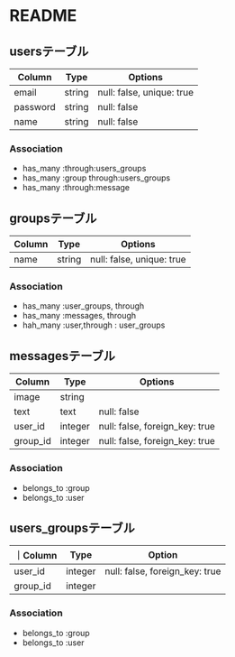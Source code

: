 # README
## usersテーブル
|Column|Type|Options|
|------|----|-------|
|email|string|null: false, unique: true|
|password|string|null: false|
|name|string|null: false|
### Association
- has_many :through:users_groups
- has_many :group through:users_groups
- has_many :through:message

## groupsテーブル
|Column|Type|Options|
|------|----|-------|
|name|string|null: false, unique: true|
### Association
- has_many :user_groups, through
- has_many :messages, through
- hah_many :user,through : user_groups

## messagesテーブル
|Column|Type|Options|
|------|----|-------|
|image|string|
|text|text|null: false|
|user_id|integer|null: false, foreign_key: true|
|group_id|integer|null: false, foreign_key: true|
### Association
- belongs_to :group
- belongs_to :user

## users_groupsテーブル
 ｜Column|Type|Option|
 |-------|----|------|
 |user_id|integer|null: false, foreign_key: true
 |group_id|integer||null: false, foreign_key: true|
  ### Association
 - belongs_to :group
 - belongs_to :user